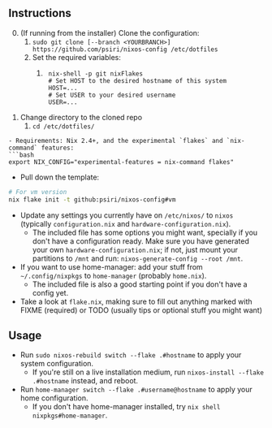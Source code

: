 ## Instructions

0. (If running from the installer) Clone the configuration:
   1. `sudo git clone [--branch <YOURBRANCH>] https://github.com/psiri/nixos-config /etc/dotfiles`
   2. Set the required variables:
      1. ```
          nix-shell -p git nixFlakes
          # Set HOST to the desired hostname of this system
          HOST=...
          # Set USER to your desired username
          USER=...
         ```
1. Change directory to the cloned repo
   1. `cd /etc/dotfiles/`

```
- Requirements: Nix 2.4+, and the experimental `flakes` and `nix-command` features:
```bash
export NIX_CONFIG="experimental-features = nix-command flakes"
```
- Pull down the template:
```bash
# For vm version
nix flake init -t github:psiri/nixos-config#vm
```
- Update any settings you currently have on `/etc/nixos/` to
  `nixos` (typically `configuration.nix` and `hardware-configuration.nix`).
    - The included file has some options you might want, specially if you don't
      have a configuration ready. Make sure you have generated your own
      `hardware-configuration.nix`; if not, just mount your partitions to
      `/mnt` and run: `nixos-generate-config --root /mnt`.
- If you want to use home-manager: add your stuff from `~/.config/nixpkgs`
  to `home-manager` (probably `home.nix`).
  - The included file is also a good starting point if you don't have a config
    yet.
- Take a look at `flake.nix`, making sure to fill out anything marked with
  FIXME (required) or TODO (usually tips or optional stuff you might want)

## Usage

- Run `sudo nixos-rebuild switch --flake .#hostname` to apply your system
  configuration.
    - If you're still on a live installation medium, run `nixos-install --flake
      .#hostname` instead, and reboot.
- Run `home-manager switch --flake .#username@hostname` to apply your home
  configuration.
  - If you don't have home-manager installed, try `nix shell nixpkgs#home-manager`.


